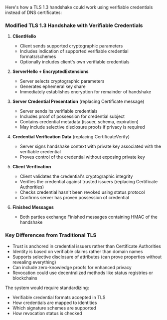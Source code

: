 Here's how a TLS 1.3 handshake could work using verifiable credentials instead of DNS certificates:

### Modified TLS 1.3 Handshake with Verifiable Credentials

1. **ClientHello**
   - Client sends supported cryptographic parameters
   - Includes indication of supported verifiable credential formats/schemes
   - Optionally includes client's own verifiable credentials

2. **ServerHello + EncryptedExtensions**
   - Server selects cryptographic parameters
   - Generates ephemeral key share
   - Immediately establishes encryption for remainder of handshake

3. **Server Credential Presentation** (replacing Certificate message)
   - Server sends its verifiable credentials
   - Includes proof of possession for credential subject
   - Contains credential metadata (issuer, schema, expiration)
   - May include selective disclosure proofs if privacy is required

4. **Credential Verification Data** (replacing CertificateVerify)
   - Server signs handshake context with private key associated with the verifiable credential
   - Proves control of the credential without exposing private key

5. **Client Verification**
   - Client validates the credential's cryptographic integrity
   - Verifies the credential against trusted issuers (replacing Certificate Authorities)
   - Checks credential hasn't been revoked using status protocol
   - Confirms server has proven possession of credential

6. **Finished Messages**
   - Both parties exchange Finished messages containing HMAC of the handshake

### Key Differences from Traditional TLS

- Trust is anchored in credential issuers rather than Certificate Authorities
- Identity is based on verifiable claims rather than domain names
- Supports selective disclosure of attributes (can prove properties without revealing everything)
- Can include zero-knowledge proofs for enhanced privacy
- Revocation could use decentralized methods like status registries or blockchains

The system would require standardizing:
- Verifiable credential formats accepted in TLS
- How credentials are mapped to identities
- Which signature schemes are supported
- How revocation status is checked
